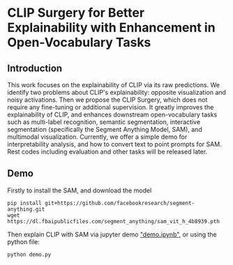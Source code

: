 # CLIP Surgery for Better Explainability with Enhancement in Open-Vocabulary Tasks

## Introduction

This work focuses on the explainability of CLIP via its raw predictions. We identify two problems about CLIP's explainability: opposite visualization and noisy activations. Then we propose the CLIP Surgery, which does not require any fine-tuning or additional supervision. It greatly improves the explainability of CLIP, and enhances downstream open-vocabulary tasks such as multi-label recognition, semantic segmentation, interactive segmentation (specifically the Segment Anything Model, SAM), and multimodal visualization. Currently, we offer a simple demo for interpretability analysis, and how to convert text to point prompts for SAM. Rest codes including evaluation and other tasks will be released later.

## Demo

Firstly to install the SAM, and download the model
```
pip install git+https://github.com/facebookresearch/segment-anything.git
wget https://dl.fbaipublicfiles.com/segment_anything/sam_vit_h_4b8939.pth
```

Then explain CLIP with SAM via jupyter demo ["demo.ipynb"](https://github.com/xmed-lab/CLIP_Surgery/blob/master/demo.ipynb), or using the python file:
```
python demo.py
```
